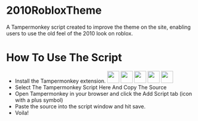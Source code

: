 # 2010RobloxTheme
A Tampermonkey script created to improve the theme on the site, enabling users to use the old feel of the 2010 look on roblox.
# How To Use The Script
- Install the Tampermonkey extension. <a href=https://chrome.google.com/webstore/detail/tampermonkey/dhdgffkkebhmkfjojejmpbldmpobfkfo> <img width ='32px' height='32px' src ='https://www.google.com/chrome/static/images/chrome-logo_112px.svg'></a> <a href=https://microsoftedge.microsoft.com/addons/detail/iikmkjmpaadaobahmlepeloendndfphd> <img width ='32px' height='32px' src ='https://images-eds-ssl.xboxlive.com/image?url=4rt9.lXDC4H_93laV1_eHM0OYfiFeMI2p9MWie0CvL99U4GA1gf6_kayTt_kBblFwHwo8BW8JXlqfnYxKPmmBUbEzDj92PeDmMEzd7ZShyiHvhmylZjgOxiEn5b_XO9At7Q87DEaWXZf6HpdkdCpK2zI5sMGpIAIUNk4JDlRRJA-&format=source'></a> <a href=https://addons.mozilla.org/en-US/firefox/addon/tampermonkey/> <img width ='32px' height='32px' src ='https://upload.wikimedia.org/wikipedia/commons/thumb/a/a0/Firefox_logo%2C_2019.svg/1200px-Firefox_logo%2C_2019.svg.png'></a> <a href=https://apps.apple.com/us/app/tampermonkey/id1482490089> <img width ='32px' height='32px' src ='https://cdn.osxdaily.com/wp-content/uploads/2013/11/finder.png'></a> <a href=https://addons.opera.com/en/extensions/details/tampermonkey-beta/> <img width ='32px' height='32px' src ='https://upload.wikimedia.org/wikipedia/commons/thumb/4/49/Opera_2015_icon.svg/1200px-Opera_2015_icon.svg.png'></a>
- Select The Tampermonkey Script Here And Copy The Source
- Open Tampermonkey in your browser and click the Add Script tab (icon with a plus symbol)
- Paste the source into the script window and hit save.
- Voila!
